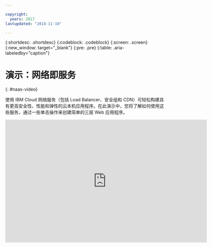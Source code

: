 ```yaml
---

copyright:
  years: 2017
lastupdated: "2018-11-10"

---
```


{:shortdesc: .shortdesc}
{:codeblock: .codeblock}
{:screen: .screen}
{:new_window: target="_blank"}
{:pre: .pre}
{:table: .aria-labeledby="caption"}

# 演示：网络即服务
{: #naas-video}

使用 IBM Cloud 网络服务（包括 Load Balancer、安全组和 CDN）可轻松构建具有更高安全性、性能和弹性的云本机应用程序。在此演示中，您将了解如何使用这些服务，通过一些单击操作来创建简单的三层 Web 应用程序。

<p>
  <div class="embed-responsive embed-responsive-16by9">
    <iframe class="embed-responsive-item" id="youtubeplayer" type="text/html" width="640" height="390" src="https://www.youtube.com/embed/LRvNCXvtkX0?rel=0" frameborder="0" webkitallowfullscreen mozallowfullscreen allowfullscreen> </iframe>
  </div>
</p>
